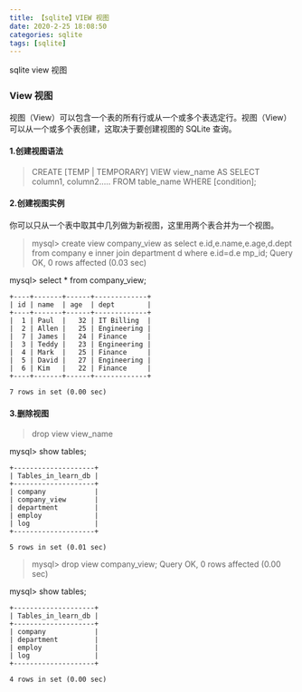 ```yaml
---
title: 【sqlite】VIEW 视图
date: 2020-2-25 18:08:50
categories: sqlite
tags: [sqlite]
---
```


sqlite view 视图

### View 视图

视图（View）可以包含一个表的所有行或从一个或多个表选定行。视图（View）可以从一个或多个表创建，这取决于要创建视图的 SQLite 查询。

#### 1.创建视图语法
> CREATE [TEMP | TEMPORARY] VIEW view_name AS
SELECT column1, column2.....
FROM table_name
WHERE [condition];

#### 2.创建视图实例
你可以只从一个表中取其中几列做为新视图，这里用两个表合并为一个视图。

> mysql> create view company_view as select e.id,e.name,e.age,d.dept from company e inner join department d where e.id=d.e
mp_id;
Query OK, 0 rows affected (0.03 sec)   

 mysql> select * from company_view;

```
+----+-------+------+-------------+
| id | name  | age  | dept        |
+----+-------+------+-------------+
|  1 | Paul  |   32 | IT Billing  |
|  2 | Allen |   25 | Engineering |
|  7 | James |   24 | Finance     |
|  3 | Teddy |   23 | Engineering |
|  4 | Mark  |   25 | Finance     |
|  5 | David |   27 | Engineering |
|  6 | Kim   |   22 | Finance     |
+----+-------+------+-------------+

7 rows in set (0.00 sec)
```

#### 3.删除视图
> drop view view_name

mysql> show tables;

```
+--------------------+
| Tables_in_learn_db |
+--------------------+
| company            |
| company_view       |
| department         |
| employ             |
| log                |
+--------------------+

5 rows in set (0.01 sec)
```

> mysql> drop view company_view;
Query OK, 0 rows affected (0.00 sec)

mysql> show tables;

```
+--------------------+
| Tables_in_learn_db |
+--------------------+
| company            |
| department         |
| employ             |
| log                |
+--------------------+

4 rows in set (0.00 sec)
```
